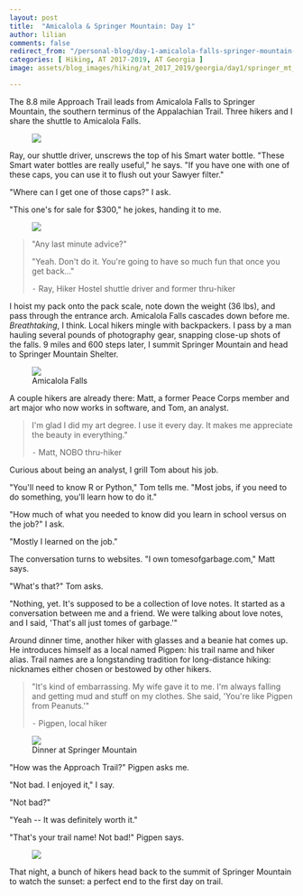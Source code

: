 ```yaml
---
layout: post
title:  "Amicalola & Springer Mountain: Day 1"
author: lilian
comments: false
redirect_from: "/personal-blog/day-1-amicalola-falls-springer-mountain-shelter/"
categories: [ Hiking, AT 2017-2019, AT Georgia ]
image: assets/blog_images/hiking/at_2017_2019/georgia/day1/springer_mt_sunset.JPG

---
```


The 8.8 mile Approach Trail leads from Amicalola Falls to Springer Mountain, the southern terminus of the Appalachian Trail. Three hikers and I share the shuttle to Amicalola Falls.

<figure>
    <img src="{{site.baseurl}}/assets/blog_images/hiking/at_2017_2019/georgia/day1/approach_trail.JPEG"/>
</figure>

Ray, our shuttle driver, unscrews the top of his Smart water bottle. "These Smart water bottles are really useful," he says. "If you have one with one of these caps, you can use it to flush out your Sawyer filter."

"Where can I get one of those caps?" I ask.

"This one's for sale for $300," he jokes, handing it to me.

<figure>
    <img src="{{site.baseurl}}/assets/blog_images/hiking/at_2017_2019/georgia/day1/pack_weighing.JPG"/>
</figure>


>"Any last minute advice?"
>
>"Yeah. Don't do it. You're going to have so much fun that once you get back..."
>
>⁃ Ray, Hiker Hostel shuttle driver and former thru-hiker

I hoist my pack onto the pack scale, note down the weight (36 lbs), and pass through the entrance arch. Amicalola Falls cascades down before me. *Breathtaking*, I think. Local hikers mingle with backpackers. I pass by a man hauling several pounds of photography gear, snapping close-up shots of the falls. 9 miles and 600 steps later, I summit Springer Mountain and head to Springer Mountain Shelter.

<figure>
    <img src="{{site.baseurl}}/assets/blog_images/hiking/at_2017_2019/georgia/day1/amicalola_falls.JPG"/>
    <figcaption>Amicalola Falls</figcaption>
</figure>

A couple hikers are already there: Matt, a former Peace Corps member and art major who now works in software, and Tom, an analyst.

>I'm glad I did my art degree. I use it every day. It makes me appreciate the beauty in everything."
>
>⁃ Matt, NOBO thru-hiker

Curious about being an analyst, I grill Tom about his job.

"You'll need to know R or Python," Tom tells me. "Most jobs, if you need to do something, you'll learn how to do it."

"How much of what you needed to know did you learn in school versus on the job?" I ask.

"Mostly I learned on the job."

The conversation turns to websites. "I own tomesofgarbage.com," Matt says.

"What's that?" Tom asks.

"Nothing, yet. It's supposed to be a collection of love notes. It started as a conversation between me and a friend. We were talking about love notes, and I said, 'That's all just tomes of garbage.'"

Around dinner time, another hiker with glasses and a beanie hat comes up. He introduces himself as a local named Pigpen: his trail name and hiker alias. Trail names are a longstanding tradition for long-distance hiking: nicknames either chosen or bestowed by other hikers.

>"It's kind of embarrassing. My wife gave it to me. I'm always falling and getting mud and stuff on my clothes. She said, 'You're like Pigpen from Peanuts.'"
>
>⁃ Pigpen, local hiker

<figure>
    <img src="{{site.baseurl}}/assets/blog_images/hiking/at_2017_2019/georgia/day1/dinner_springer_shelter.JPG"/>
    <figcaption>Dinner at Springer Mountain</figcaption>
</figure>

"How was the Approach Trail?" Pigpen asks me.

"Not bad. I enjoyed it," I say.

"Not bad?"

"Yeah -- It was definitely worth it."

"That's your trail name! Not bad!" Pigpen says. 

<figure>
    <img src="{{site.baseurl}}/assets/blog_images/hiking/at_2017_2019/georgia/day1/springer_mt_sunset.JPG"/>
</figure>

That night, a bunch of hikers head back to the summit of Springer Mountain to watch the sunset: a perfect end to the first day on trail.